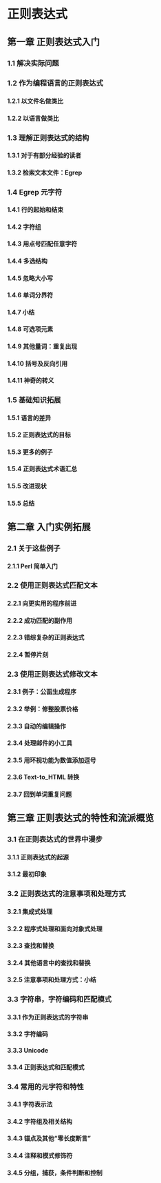 # 正则表达式
## 第一章 正则表达式入门
### 1.1 解决实际问题
### 1.2 作为编程语言的正则表达式
#### 1.2.1 以文件名做类比
#### 1.2.2 以语言做类比
### 1.3 理解正则表达式的结构
#### 1.3.1 对于有部分经验的读者
#### 1.3.2 检索文本文件：Egrep
### 1.4 Egrep 元字符
#### 1.4.1 行的起始和结束
#### 1.4.2 字符组
#### 1.4.3 用点号匹配任意字符
#### 1.4.4 多选结构
#### 1.4.5 忽略大小写
#### 1.4.6 单词分界符
#### 1.4.7 小结
#### 1.4.8 可选项元素
#### 1.4.9 其他量词：重复出现
#### 1.4.10 括号及反向引用
#### 1.4.11 神奇的转义
### 1.5 基础知识拓展
#### 1.5.1 语言的差异
#### 1.5.2 正则表达式的目标
#### 1.5.3 更多的例子
#### 1.5.4 正则表达式术语汇总
#### 1.5.5 改进现状
#### 1.5.5 总结
## 第二章 入门实例拓展
### 2.1 关于这些例子
#### 2.1.1 Perl 简单入门
### 2.2 使用正则表达式匹配文本
#### 2.2.1 向更实用的程序前进
#### 2.2.2 成功匹配的副作用
#### 2.2.3 错综复杂的正则表达式
#### 2.2.4 暂停片刻
### 2.3 使用正则表达式修改文本
#### 2.3.1 例子：公函生成程序
#### 2.3.2 举例：修整股票价格
#### 2.3.3 自动的编辑操作
#### 2.3.4 处理邮件的小工具
#### 2.3.5 用环视功能为数值添加逗号
#### 2.3.6 Text-to_HTML 转换
#### 2.3.7 回到单词重复问题
## 第三章 正则表达式的特性和流派概览
### 3.1 在正则表达式的世界中漫步
#### 3.1.1 正则表达式的起源
#### 3.1.2 最初印象
### 3.2 正则表达式的注意事项和处理方式
#### 3.2.1 集成式处理
#### 3.2.2 程序式处理和面向对象式处理
#### 3.2.3 查找和替换
#### 3.2.4 其他语言中的查找和替换
#### 3.2.5 注意事项和处理方式：小结
### 3.3 字符串，字符编码和匹配模式
#### 3.3.1 作为正则表达式的字符串
#### 3.3.2 字符编码
#### 3.3.3 Unicode
#### 3.3.4 正则表达式和匹配模式
### 3.4 常用的元字符和特性
#### 3.4.1 字符表示法
#### 3.4.2 字符组及相关结构
#### 3.4.3 锚点及其他“零长度断言”
#### 3.4.4 注释和模式修饰符
#### 3.4.5 分组，捕获，条件判断和控制
